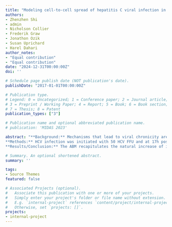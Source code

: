 ```yaml
---
title: "Modeling cell-to-cell spread of hepatitis C viral infection in vitro using agent-based modeling approach"
authors:
- Zhenzhen Shi
- admin
- Nicholson Collier
- Frederik Graw
- Jonathon Ozik
- Susan Uprichard
- Harel Dahari
author_notes:
- "Equal contribution"
- "Equal contribution"
date: "2024-12-31T00:00:00Z"
doi: ''

# Schedule page publish date (NOT publication's date).
publishDate: "2017-01-01T00:00:00Z"

# Publication type.
# Legend: 0 = Uncategorized; 1 = Conference paper; 2 = Journal article;
# 3 = Preprint / Working Paper; 4 = Report; 5 = Book; 6 = Book section;
# 7 = Thesis; 8 = Patent
publication_types: ["3"]

# Publication name and optional abbreviated publication name.
# publication: 'MIDAS 2023'

abstract: "**Background:** Mechanisms that lead to viral chronicity are poorly understood, but cell-to-cell (CTC) spread has been implicated in the establishment of chronic infections. Stochastic mathematical models were previously developed to explore the nature of hepatitis C virus (HCV) CTC spread, however, they were not designed to differentiate focus expansion due to spread vs cell proliferation and were not able to mimic focus shape, cell size, or foci merging. Here we have developed an agent-based model (ABM) to more fully describe this biological system. <br/>
**Methods:** HCV infection was initiated with 50 HCV FFU and at 17h post inoculation (p.i.), the inoculum was removed and neutralizing anti-E2 was added to block cell-free virus transmission. Cell number was monitored with or without inhibitors that were added to block specific cellular receptors and therefore determine the effect of these factors on HCV CTC spread. Cells were fixed at 72h p.i., stained for HCV NS5A and HCV+ cells per foci counted as a measure of cell-to-cell spread. An ABM was developed in which each agent represents an individual cell that can divide to become up to 4 smaller size cells as the cell monolayer becomes more tightly packed. <br/>
**Results/Conclusion:** The ABM recapitulates the natural increase of in vitro cell confluence with concomitant decrease in cell size by allowing the proliferation of individual cells through different cell cycles and infections stages. The model suggests the observed irregular HCV foci shape is the product of CTC spread through individual cell behaviors and also allows to predict the number of merging foci. Lastly, the model fits the inhibitors data well and estimates the efficacy of inhibitors in slowing HCV CTC."

# Summary. An optional shortened abstract.
summary: ''

tags:
- Source Themes
featured: false

# Associated Projects (optional).
#   Associate this publication with one or more of your projects.
#   Simply enter your project's folder or file name without extension.
#   E.g. `internal-project` references `content/project/internal-project/index.md`.
#   Otherwise, set `projects: []`.
projects:
- internal-project
---
```


